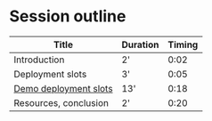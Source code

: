# Session outline

|Title|Duration|Timing|
|-----|--------|------|
|Introduction|2'|0:02|
|Deployment slots|3'|0:05|
|[Demo deployment slots](./06-demos.md#demo1)|13'|0:18|
|Resources, conclusion|2'|0:20|